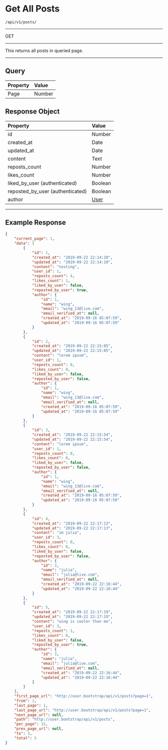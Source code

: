# Get All Posts

`/api/v1/posts/`

<hr>
<larecipe-badge type="success" rounded>GET</larecipe-badge>
<hr>
This returns all posts in queried page.
<hr>

## Query

| Property | Value  |
| :------- | :----- |
| Page     | Number |

## Response Object

| Property                         | Value                               |
| :------------------------------- | :---------------------------------- |
| id                               | Number                              |
| created_at                       | Date                                |
| updated_at                       | Date                                |
| content                          | Text                                |
| reposts_count                    | Number                              |
| likes_count                      | Number                              |
| liked_by_user (authenticated)    | Boolean                             |
| reposted_by_user (authenticated) | Boolean                             |
| author                           | [User](/{{route}}/{{version}}/user) |

<hr>

## Example Response

```json
{
    "current_page": 1,
    "data": [
        {
            "id": 1,
            "created_at": "2019-09-22 22:14:10",
            "updated_at": "2019-09-22 22:14:10",
            "content": "testing",
            "user_id": 1,
            "reposts_count": 4,
            "likes_count": 1,
            "liked_by_user": false,
            "reposted_by_user": true,
            "author": {
                "id": 1,
                "name": "wing",
                "email": "wing_13@live.com",
                "email_verified_at": null,
                "created_at": "2019-09-16 05:07:59",
                "updated_at": "2019-09-16 05:07:59"
            }
        },
        {
            "id": 2,
            "created_at": "2019-09-22 22:15:05",
            "updated_at": "2019-09-22 22:15:05",
            "content": "lorem ipsum",
            "user_id": 1,
            "reposts_count": 0,
            "likes_count": 0,
            "liked_by_user": false,
            "reposted_by_user": false,
            "author": {
                "id": 1,
                "name": "wing",
                "email": "wing_13@live.com",
                "email_verified_at": null,
                "created_at": "2019-09-16 05:07:59",
                "updated_at": "2019-09-16 05:07:59"
            }
        },
        {
            "id": 3,
            "created_at": "2019-09-22 22:15:54",
            "updated_at": "2019-09-22 22:15:54",
            "content": "lorem ipsum",
            "user_id": 1,
            "reposts_count": 0,
            "likes_count": 0,
            "liked_by_user": false,
            "reposted_by_user": false,
            "author": {
                "id": 1,
                "name": "wing",
                "email": "wing_13@live.com",
                "email_verified_at": null,
                "created_at": "2019-09-16 05:07:59",
                "updated_at": "2019-09-16 05:07:59"
            }
        },
        {
            "id": 4,
            "created_at": "2019-09-22 22:17:13",
            "updated_at": "2019-09-22 22:17:13",
            "content": "im julia",
            "user_id": 3,
            "reposts_count": 0,
            "likes_count": 0,
            "liked_by_user": false,
            "reposted_by_user": false,
            "author": {
                "id": 3,
                "name": "julia",
                "email": "julia@live.com",
                "email_verified_at": null,
                "created_at": "2019-09-22 22:16:44",
                "updated_at": "2019-09-22 22:16:44"
            }
        },
        {
            "id": 5,
            "created_at": "2019-09-22 22:17:19",
            "updated_at": "2019-09-22 22:17:19",
            "content": "wing is cooler than me",
            "user_id": 3,
            "reposts_count": 1,
            "likes_count": 0,
            "liked_by_user": false,
            "reposted_by_user": true,
            "author": {
                "id": 3,
                "name": "julia",
                "email": "julia@live.com",
                "email_verified_at": null,
                "created_at": "2019-09-22 22:16:44",
                "updated_at": "2019-09-22 22:16:44"
            }
        }
    ],
    "first_page_url": "http://user.bootstrap/api/v1/posts?page=1",
    "from": 1,
    "last_page": 1,
    "last_page_url": "http://user.bootstrap/api/v1/posts?page=1",
    "next_page_url": null,
    "path": "http://user.bootstrap/api/v1/posts",
    "per_page": 15,
    "prev_page_url": null,
    "to": 5,
    "total": 5
}
```
